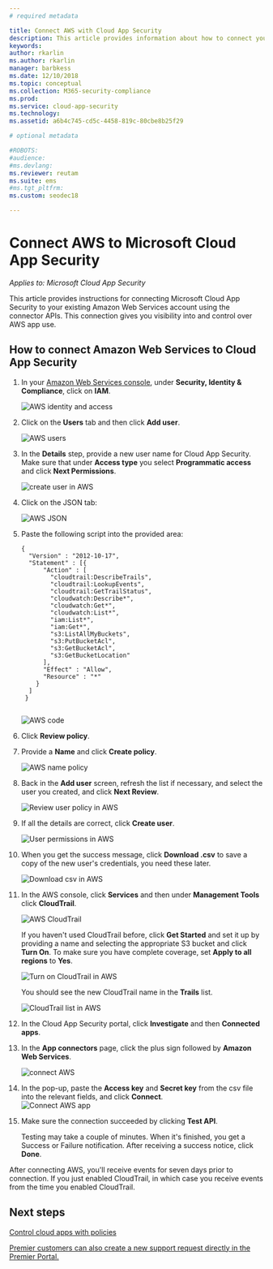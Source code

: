 ```yaml
---
# required metadata

title: Connect AWS with Cloud App Security
description: This article provides information about how to connect your AWS app to Cloud App Security using the API connector for visibility and control over use.
keywords:
author: rkarlin
ms.author: rkarlin
manager: barbkess
ms.date: 12/10/2018
ms.topic: conceptual
ms.collection: M365-security-compliance
ms.prod:
ms.service: cloud-app-security
ms.technology:
ms.assetid: a6b4c745-cd5c-4458-819c-80cbe8b25f29

# optional metadata

#ROBOTS:
#audience:
#ms.devlang:
ms.reviewer: reutam
ms.suite: ems
#ms.tgt_pltfrm:
ms.custom: seodec18

---
```

# Connect AWS to Microsoft Cloud App Security

*Applies to: Microsoft Cloud App Security*

This article provides instructions for connecting Microsoft Cloud App Security to your existing Amazon Web Services account using the connector APIs. This connection gives you visibility into and control over AWS app use. 
  
## How to connect Amazon Web Services to Cloud App Security  
  
1.  In your [Amazon Web Services console](https://console.aws.amazon.com/), under **Security, Identity & Compliance**, click on **IAM**.  
  
     ![AWS identity and access](./media/aws-identity-and-access.png "AWS identity and access")  
  
2.  Click on the **Users** tab and then click **Add user**.  
  
     ![AWS users](./media/aws-users.png "AWS users")      
  
4.  In the **Details** step, provide a new user name for Cloud App Security. Make sure that under **Access type** you select **Programmatic access** and click **Next Permissions**.  

     ![create user in AWS](./media/aws-create-user.png "Create user in AWS")

5. Click on the JSON tab:

     ![AWS JSON](./media/aws-json.png "AWS JSON tab")

6. Paste the following script into the provided area:

    ```     
    {  
      "Version" : "2012-10-17",  
      "Statement" : [{  
          "Action" : [  
            "cloudtrail:DescribeTrails",  
            "cloudtrail:LookupEvents",  
            "cloudtrail:GetTrailStatus",  
            "cloudwatch:Describe*",  
            "cloudwatch:Get*",  
            "cloudwatch:List*",  
            "iam:List*",  
            "iam:Get*",
            "s3:ListAllMyBuckets",
            "s3:PutBucketAcl",
            "s3:GetBucketAcl",
            "s3:GetBucketLocation"
          ],  
          "Effect" : "Allow",  
          "Resource" : "*"  
        }  
      ]  
     }  
  
    ```  

     ![AWS code](./media/aws-code.png "AWS code")
    
6. Click **Review policy**.

7. Provide a **Name** and click **Create policy**.

     ![AWS name policy](./media/aws-create-policy.png "AWS create policy")

9. Back in the **Add user** screen, refresh the list if necessary, and select the user you created, and click **Next Review**.

   ![Review user policy in AWS](./media/aws-review-user.png "Review user in AWS")

10. If all the details are correct, click **Create user**.

    ![User permissions in AWS](./media/aws-user-permissions.png "Review user permissions in AWS")

11. When you get the success message, click **Download .csv** to save a copy of the new user's credentials, you need these later.  

    ![Download csv in AWS](./media/aws-download-csv.png "Download csv in AWS")
  
10. In the AWS console, click **Services** and then under **Management Tools** click **CloudTrail**.  
  
     ![AWS CloudTrail](./media/aws-cloudtrail.png "AWS CloudTrail")  
  
    If you haven't used CloudTrail before, click **Get Started** and set it up by providing a name and selecting the appropriate S3 bucket and click **Turn On**. To make sure you have complete coverage, set **Apply to all regions** to **Yes**.
  
       ![Turn on CloudTrail in AWS](./media/aws-turnon-cloudtrail.png "Turn on CloudTrail in AWS")
  
    You should see the new CloudTrail name in the **Trails** list.
    
      ![CloudTrail list in AWS](./media/aws-cloudtrail-list.png "CloudTrail list in AWS")
  
11. In the Cloud App Security portal, click **Investigate** and then **Connected apps**.  
  
12. In the **App connectors** page, click the plus sign followed by **Amazon Web Services**.  
  
     ![connect AWS](./media/connect-aws.png "connect AWS")  
  
13. In the pop-up, paste the **Access key** and **Secret key** from the csv file into the relevant fields, and click **Connect**.  
   ![Connect AWS app](./media/aws-connect-app.png "Connect AWS app") 
  
14. Make sure the connection succeeded by clicking **Test API**.  
  
     Testing may take a couple of minutes. When it's finished, you get a Success or Failure notification. After receiving a success notice, click **Done**.  
  
After connecting AWS, you'll receive events for seven days prior to connection. If you just enabled CloudTrail, in which case you receive events from the time you enabled CloudTrail.
  
## Next steps  
[Control cloud apps with policies](control-cloud-apps-with-policies.md)   

[Premier customers can also create a new support request directly in the Premier Portal.](https://premier.microsoft.com/)  
  
  
